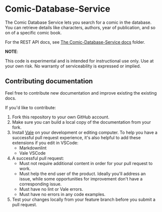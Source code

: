 # Comic-Database-Service
The Comic Database Service lets you search for a comic in the database. You can retrieve details like characters, authors, year of publication, and so on of a specific comic book.  

For the REST API docs, see [The Comic-Database-Service docs](./docs) folder.

**NOTE**:

This code is experimental and is intended for instructional use only.
Use at your own risk. No warranty of serviceability is expressed or implied.

## Contributing documentation

Feel free to contribute new documentation and improve existing the existing docs.

If you'd like to contribute:

1. Fork this repository to your own GitHub account.
2. Make sure you can build a local copy of the documentation from your fork.
3. Install [Vale](https://vale.sh/) on your development or editing computer.
   To help you have a successful pull request experience, it's also helpful
   to add these extensions if you edit in VSCode:
    * Markdownlint
    * Vale VSCode
4. A successful pull request:
    * Must not require additional content in order for your pull request to work.
    * Must help the end user of the product. Ideally you'll address an issue, while some opportunities for improvement don't have a corresponding issue.
    * Must have no lint or Vale errors.
    * Must have no errors in any code examples.
5. Test your changes locally from your feature branch before you submit a pull request.
